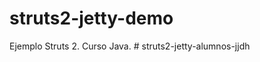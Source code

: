 struts2-jetty-demo
==================

Ejemplo Struts 2. Curso Java.
#   s t r u t s 2 - j e t t y - a l u m n o s - j j d h  
 